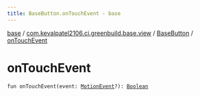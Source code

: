 ```yaml
---
title: BaseButton.onTouchEvent - base
---
```


[base](../../index.html) / [com.kevalpatel2106.ci.greenbuild.base.view](../index.html) / [BaseButton](index.html) / [onTouchEvent](./on-touch-event.html)

# onTouchEvent

`fun onTouchEvent(event: `[`MotionEvent`](https://developer.android.com/reference/android/view/MotionEvent.html)`?): `[`Boolean`](https://kotlinlang.org/api/latest/jvm/stdlib/kotlin/-boolean/index.html)